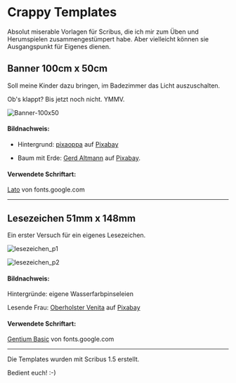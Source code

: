 # Crappy Templates
Absolut miserable Vorlagen für Scribus, die ich mir zum Üben und Herumspielen zusammengestümpert habe. Aber vielleicht können sie Ausgangspunkt für Eigenes dienen. 

## Banner 100cm x 50cm
Soll meine Kinder dazu bringen, im Badezimmer das Licht auszuschalten.

Ob's klappt? Bis jetzt noch nicht. YMMV.

![Banner-100x50](https://user-images.githubusercontent.com/81366782/151706027-2e8d818c-af8c-40d2-b660-6c3cd42e09c1.png)

#### Bildnachweis:
* Hintergrund: [pixaoppa](https://pixabay.com/de/users/pixaoppa-2725846/?utm_source=link-attribution&utm_medium=referral&utm_campaign=image&utm_content=1679919) auf [Pixabay](https://pixabay.com/de/?utm_source=link-attribution&utm_medium=referral&utm_campaign=image&utm_content=1679919)

* Baum mit Erde: [Gerd Altmann](https://pixabay.com/de/users/geralt-9301/?utm_source=link-attribution&utm_medium=referral&utm_campaign=image&utm_content=990858) auf [Pixabay](https://pixabay.com/de/?utm_source=link-attribution&utm_medium=referral&utm_campaign=image&utm_content=990858).

#### Verwendete Schriftart:
[Lato](https://fonts.google.com/specimen/Lato) von fonts.google.com

***

## Lesezeichen 51mm x 148mm
Ein erster Versuch für ein eigenes Lesezeichen.

![lesezeichen_p1](https://user-images.githubusercontent.com/81366782/151706639-2a10910e-9534-4253-a298-316741871912.png)

![lesezeichen_p2](https://user-images.githubusercontent.com/81366782/151706641-deab5d77-021d-418e-8f4b-49b0faedce78.png)

#### Bildnachweis:
Hintergründe: eigene Wasserfarbpinseleien

Lesende Frau: [Oberholster Venita](https://pixabay.com/de/users/artsybee-462611/?utm_source=link-attribution&utm_medium=referral&utm_campaign=image&utm_content=5302088) auf [Pixabay](https://pixabay.com/de/?utm_source=link-attribution&utm_medium=referral&utm_campaign=image&utm_content=5302088)

#### Verwendete Schriftart:
[Gentium Basic](https://fonts.google.com/specimen/Gentium+Basic) von fonts.google.com

***

Die Templates wurden mit Scribus 1.5 erstellt.

Bedient euch! :-)

